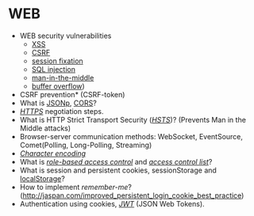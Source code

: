 # WEB

- WEB security vulnerabilities
    - [XSS](https://en.wikipedia.org/wiki/Cross-site_scripting)
    - [CSRF](https://en.wikipedia.org/wiki/Cross-site_request_forgery)
    - [session fixation](https://en.wikipedia.org/wiki/Session_fixation)
    - [SQL injection](https://en.wikipedia.org/wiki/SQL_injection)
    - [man-in-the-middle](https://en.wikipedia.org/wiki/Man-in-the-middle_attack)
    - [buffer overflow](https://en.wikipedia.org/wiki/Buffer_overflow))
- CSRF prevention* (CSRF-token)
- What is [JSONp](https://en.wikipedia.org/wiki/JSONP), [CORS](https://en.wikipedia.org/wiki/Cross-origin_resource_sharing)?
- [*HTTPS*](https://en.wikipedia.org/wiki/HTTPS) negotiation steps.
- What is HTTP Strict Transport Security ([*HSTS*](https://en.wikipedia.org/wiki/HTTP_Strict_Transport_Security))? (Prevents Man in the Middle attacks)
- Browser-server communication methods: WebSocket, EventSource, Comet(Polling, Long-Polling, Streaming)
- [*Character encoding*](https://en.wikipedia.org/wiki/Character_encoding)
- What is [*role-based access control*](https://en.wikipedia.org/wiki/Role-based_access_control) and [*access control list*](https://en.wikipedia.org/wiki/Access_control_list)?
- What is session and persistent cookies, sessionStorage and [localStorage](https://en.wikipedia.org/wiki/Web_storage#Local_and_session_storage)?
- How to implement *remember-me*? (http://jaspan.com/improved_persistent_login_cookie_best_practice)
- Authentication using cookies, [*JWT*](https://en.wikipedia.org/wiki/JSON_Web_Token) (JSON Web Tokens).